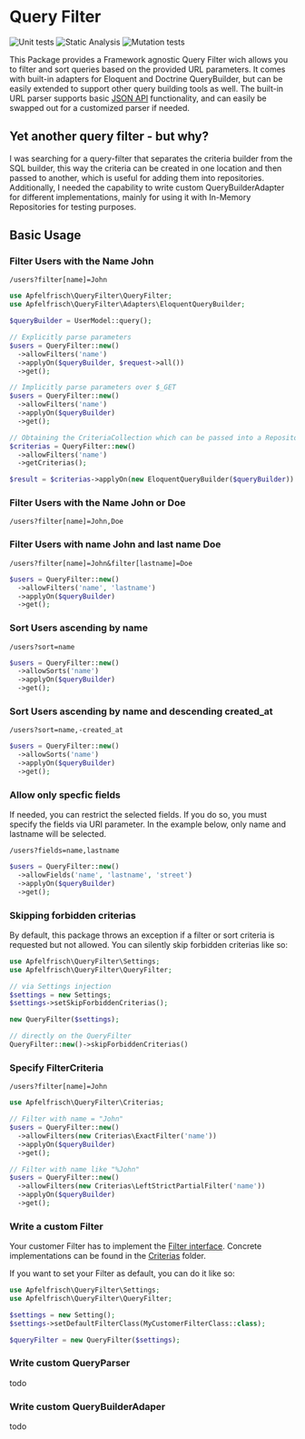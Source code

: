 # Query Filter

![Unit tests](https://github.com/Apfelfrisch/query-filter/actions/workflows/phpunit.yml/badge.svg)
![Static Analysis](https://github.com/Apfelfrisch/query-filter/actions/workflows/phpstan.yml/badge.svg)
![Mutation tests](https://github.com/Apfelfrisch/query-filter/actions/workflows/infection.yml/badge.svg)

This Package provides a Framework agnostic Query Filter wich allows you to filter and sort queries based on the provided URL parameters. It comes with built-in adapters for Eloquent and Doctrine QueryBuilder, but can be easily extended to support other query building tools as well. The built-in URL parser supports basic [JSON API](https://jsonapi.org/) functionality, and can easily be swapped out for a customized parser if needed.

## Yet another query filter - but why?

I was searching for a query-filter that separates the criteria builder from the SQL builder, this way the criteria can be created in one location and then passed to another, which is useful for adding them into repositories. Additionally, I needed the capability to write custom QueryBuilderAdapter for different implementations, mainly for using it with In-Memory Repositories for testing purposes.

## Basic Usage

### Filter Users with the Name John 

`/users?filter[name]=John`

```php
use Apfelfrisch\QueryFilter\QueryFilter;
use Apfelfrisch\QueryFilter\Adapters\EloquentQueryBuilder;

$queryBuilder = UserModel::query();

// Explicitly parse parameters
$users = QueryFilter::new()
  ->allowFilters('name')
  ->applyOn($queryBuilder, $request->all())
  ->get();

// Implicitly parse parameters over $_GET
$users = QueryFilter::new()
  ->allowFilters('name')
  ->applyOn($queryBuilder)
  ->get();

// Obtaining the CriteriaCollection which can be passed into a Repository, for example.
$criterias = QueryFilter::new()
  ->allowFilters('name')
  ->getCriterias();

$result = $criterias->applyOn(new EloquentQueryBuilder($queryBuilder))
```

### Filter Users with the Name John or Doe

`/users?filter[name]=John,Doe`

### Filter Users with name John and last name Doe

`/users?filter[name]=John&filter[lastname]=Doe`

```php
$users = QueryFilter::new()
  ->allowFilters('name', 'lastname')
  ->applyOn($queryBuilder)
  ->get();
```

### Sort Users ascending by name

`/users?sort=name`

```php
$users = QueryFilter::new()
  ->allowSorts('name')
  ->applyOn($queryBuilder)
  ->get();
```

### Sort Users ascending by name and descending created_at 

`/users?sort=name,-created_at`

```php
$users = QueryFilter::new()
  ->allowSorts('name')
  ->applyOn($queryBuilder)
  ->get();
```

### Allow only specfic fields

If needed, you can restrict the selected fields. If you do so, you must specify the fields via URI parameter. In the example below, only name and lastname will be selected.

`/users?fields=name,lastname`

```php
$users = QueryFilter::new()
  ->allowFields('name', 'lastname', 'street')
  ->applyOn($queryBuilder)
  ->get();
```

### Skipping forbidden criterias

By default, this package throws an exception if a filter or sort criteria is requested but not allowed. You can silently skip forbidden criterias like so:

```php
use Apfelfrisch\QueryFilter\Settings;
use Apfelfrisch\QueryFilter\QueryFilter;

// via Settings injection
$settings = new Settings;
$settings->setSkipForbiddenCriterias();

new QueryFilter($settings);

// directly on the QueryFilter
QueryFilter::new()->skipForbiddenCriterias()
```

### Specify FilterCriteria

`/users?filter[name]=John`

```php
use Apfelfrisch\QueryFilter\Criterias;

// Filter with name = "John"
$users = QueryFilter::new()
  ->allowFilters(new Criterias\ExactFilter('name'))
  ->applyOn($queryBuilder)
  ->get();

// Filter with name like "%John"
$users = QueryFilter::new()
  ->allowFilters(new Criterias\LeftStrictPartialFilter('name'))
  ->applyOn($queryBuilder)
  ->get();
```

### Write a custom Filter
Your customer Filter has to implement the [Filter interface](https://github.com/Apfelfrisch/query-filter/blob/main/src/Criterias/Filter.php). Concrete implementations can be found in the [Criterias](https://github.com/Apfelfrisch/query-filter/tree/main/src/Criterias) folder.

If you want to set your Filter as default, you can do it like so:

```php
use Apfelfrisch\QueryFilter\Settings;
use Apfelfrisch\QueryFilter\QueryFilter;

$settings = new Setting();
$settings->setDefaultFilterClass(MyCustomerFilterClass::class);

$queryFilter = new QueryFilter($settings);
```

### Write custom QueryParser
todo

### Write custom QueryBuilderAdaper
todo
